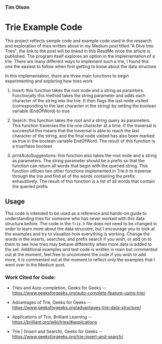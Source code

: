 
### Tim Olson
# Trie Example Code



This project reflects sample code and example code used in the research and exploration of tries written about in my Medium post titled "A Dive Into Tries", the link to the post will be linked in this ReadMe once the article is published. The program itself explores an option in the implementation of a trie. There are many different ways to implement such a trie, I found this one the easiest to follow when first getting to know about the data structure

In this implementation, there are three main functions to begin experimenting and exploring how tries work

1. Insert: this function takes the root node and a string as paramters. Functionally this method takes the string parameter and adds each character of the string into the trie. 
It then flags the last node visited (corresponding to the last character in the string) by setting the boolean variable (EndOfWord) to true
   
2. Search: this function takes the root and a string query as parameters. This function traverses the trie one character at a time. If the traversal is successful this means that the traversal is able to reach the last character of the string, and the final node visited 
has also been marked as true in the boolean variable EndOfWord. The result of this function is a true/false boolean
   
3. printAutoSuggestions: this function also takes the root node and a string as parameters. The string parameter should be a prefix so that the function can return all words that begin with the queried string.
This function utilizes two other functions implemented in Trie.h to traverse through the trie and find all of the words containing the prefix exhaustively. The result of this function is a list of all words that contain the queried prefix
   
## Usage
This code is intended to be used as a reference and hands-on guide to understanding tries for someone who has never worked with this data structure before. The code in the `Trie.h` file does not need to be changed in order to learn more about the data strucutre, 
but I encourage you to look at the examples and try to visualize how everything is working. Change the words in the inserts, searches, and prefix search if you wish, or add on to them to see how tries may behave differently when more data is added to the set. Additional examples and test code is written in main but commented out at the moment, feel free to uncomment the code if you wish to add more, it is commented out at the moment to reflect only the examples that I went over in the Medium post.




### Work Cited for Code:
* Tries and Auto-completion, Geeks for Geeks -- https://www.geeksforgeeks.org/auto-complete-feature-using-trie/

* Advantages of Trie, Geeks for Geeks -- https://www.geeksforgeeks.org/advantages-trie-data-structure/

* Applications of Trie, Brilliant Learning -- https://brilliant.org/wiki/tries/#applications
  
* Trie | (Insert and Search), Geeks for Geeks -- https://www.geeksforgeeks.org/trie-insert-and-search/